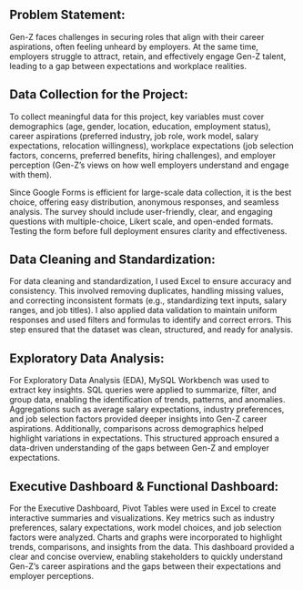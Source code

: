 ## Problem Statement:
Gen-Z faces challenges in securing roles that align with their career aspirations, often feeling unheard by employers. At the same time, employers struggle to attract, retain, and effectively engage Gen-Z talent, leading to a gap between expectations and workplace realities.

## Data Collection for the Project:
To collect meaningful data for this project, key variables must cover demographics (age, gender, location, education, employment status), career aspirations (preferred industry, job role, work model, salary expectations, relocation willingness), workplace expectations (job selection factors, concerns, preferred benefits, hiring challenges), and employer perception (Gen-Z’s views on how well employers understand and engage with them).

Since Google Forms is efficient for large-scale data collection, it is the best choice, offering easy distribution, anonymous responses, and seamless analysis. The survey should include user-friendly, clear, and engaging questions with multiple-choice, Likert scale, and open-ended formats. Testing the form before full deployment ensures clarity and effectiveness.

## Data Cleaning and Standardization:
For data cleaning and standardization, I used Excel to ensure accuracy and consistency. This involved removing duplicates, handling missing values, and correcting inconsistent formats (e.g., standardizing text inputs, salary ranges, and job titles). I also applied data validation to maintain uniform responses and used filters and formulas to identify and correct errors. This step ensured that the dataset was clean, structured, and ready for analysis.

## Exploratory Data Analysis:
For Exploratory Data Analysis (EDA), MySQL Workbench was used to extract key insights. SQL queries were applied to summarize, filter, and group data, enabling the identification of trends, patterns, and anomalies. Aggregations such as average salary expectations, industry preferences, and job selection factors provided deeper insights into Gen-Z career aspirations. Additionally, comparisons across demographics helped highlight variations in expectations. This structured approach ensured a data-driven understanding of the gaps between Gen-Z and employer expectations.

## Executive Dashboard & Functional Dashboard:

For the Executive Dashboard, Pivot Tables were used in Excel to create interactive summaries and visualizations. Key metrics such as industry preferences, salary expectations, work model choices, and job selection factors were analyzed. Charts and graphs were incorporated to highlight trends, comparisons, and insights from the data. This dashboard provided a clear and concise overview, enabling stakeholders to quickly understand Gen-Z’s career aspirations and the gaps between their expectations and employer perceptions.


